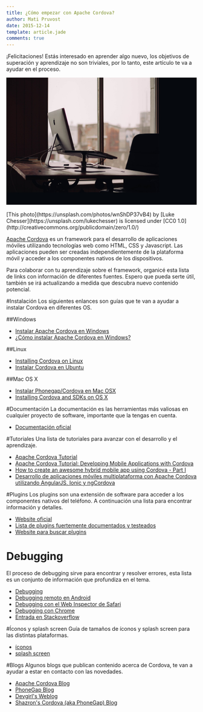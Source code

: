 ```yaml
---
title: ¿Cómo empezar con Apache Cordova?
author: Mati Pruvost
date: 2015-12-14
template: article.jade
comments: true
---
```


¡Felicitaciones! Estás interesado en aprender algo nuevo, los objetivos de superación y aprendizaje no son triviales, por lo tanto, este artículo te va a ayudar en el proceso.  

<span class="more"></span>

![Develop](develop.jpg)
<div class="caption">
[This photo](https://unsplash.com/photos/wnShDP37vB4) by [Luke Chesser](https://unsplash.com/lukechesser) is licensed under [CC0 1.0](http://creativecommons.org/publicdomain/zero/1.0/)
</div>

[Apache Cordova](http://cordova.apache.org/) es un framework para el desarrollo de aplicaciones móviles utilizando tecnologías web como HTML, CSS y Javascript. Las aplicaciones pueden ser creadas independientemente de la plataforma móvil y acceder a los componentes nativos de los dispositivos.

Para colaborar con tu aprendizaje sobre el framework, organicé esta lista de links con información de diferentes fuentes. Espero que pueda serte útil, también se irá actualizando a medida que descubra nuevo contenido potencial.

#Instalación
Los siguientes enlances son guías que te van a ayudar a instalar Cordova en diferentes OS.

##Windows
- [Instalar Apache Cordova en Windows](http://helibertoarias.com/movil/instalar-apache-cordova-en-windows/)  
- [¿Cómo instalar Apache Cordova en Windows?](https://medium.com/tecnologia-digital/como-instalar-nodejs-en-windows-158fd6a1f13#.em3neg8jd)  

##Linux
- [Installing Cordova on Linux](https://evothings.com/doc/build/cordova-install-linux.html)  
- [Instalar Cordova en Ubuntu](https://rolandocaldas.com/android/instalar-cordova-en-ubuntu)  

##Mac OS X
- [Instalar Phonegap/Cordova en Mac OSX](http://www.tierra0.com/instalar-phonegapcordova-en-mac-osx/)  
- [Installing Cordova and SDKs on OS X](https://evothings.com/doc/build/cordova-install-osx.html)  

#Documentación
La documentación es las herramientas más valiosas en cualquier proyecto de software, importante que la tengas en cuenta.

- [Documentación oficial](https://cordova.apache.org/docs/es/5.4.0/guide/overview/index.html)

#Tutoriales
Una lista de tutoriales para avanzar con el desarrollo y el aprendizaje.

- [Apache Cordova Tutorial](https://ccoenraets.github.io/cordova-tutorial/)  
- [Apache Cordova Tutorial: Developing Mobile Applications with Cordova](http://www.toptal.com/mobile/developing-mobile-applications-with-apache-cordova)  
- [How to create an awesome hybrid mobile app using Cordova - Part I](http://prideparrot.com/blog/archive/2015/8/how_to_create_an_awesome_hybrid_mobile_app)
- [Desarrollo de aplicaciones móviles multiplataforma con Apache Cordova utilizando AngularJS, Ionic y ngCordova](http://www.adictosaltrabajo.com/tutoriales/ionic-cordova-angularjs/)  


#Plugins
Los plugins son una extensión de software para acceder a los componentes nativos del teléfono. A continuación una lista para encontrar información y detalles.

- [Website oficial](https://cordova.apache.org/plugins/)
- [Lista de plugins fuertemente documentados y testeados](http://plugins.telerik.com/cordova)
- [Website para buscar plugins](http://plugreg.com/)

# Debugging
El proceso de debugging sirve para encontrar y resolver errores, esta lista es un conjunto de información que profundiza en el tema.

- [Debugging](https://github.com/phonegap/phonegap/wiki/Debugging-in-PhoneGap)
- [Debugging remoto en Android](http://geeklearning.io/apache-cordova-and-remote-debugging-on-android/)
- [Debugging con el Web Inspector de Safari](http://phonegap-tips.com/articles/debugging-ios-phonegap-apps-with-safaris-web-inspector.html)
- [Debugging con Chrome](https://dzone.com/articles/debugging-android)
- [Entrada en Stackoverflow](http://stackoverflow.com/questions/21332853/is-there-a-real-solution-to-debug-cordova-apps)

#Íconos y splash screen
Guía de tamaños de íconos y splash screen para las distintas plataformas.	

- [íconos](https://github.com/phonegap/phonegap/wiki/App-Icon-Sizes)
- [splash screen](https://github.com/phonegap/phonegap/wiki/App-Splash-Screen-Sizes)

#Blogs
Algunos blogs que publican contenido acerca de Cordova, te van a ayudar a estar en contacto con las novedades.

- [Apache Cordova Blog](https://cordova.apache.org/blog/)  
- [PhoneGap Blog](http://phonegap.com/blog/phonegap/)
- [Devgirl's Weblog](http://devgirl.org/)  
- [Shazron's Cordova (aka PhoneGap) Blog](https://shazronatadobe.wordpress.com/)  
